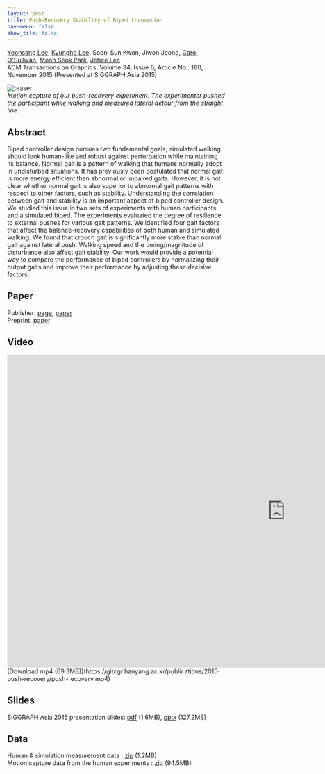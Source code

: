 ```yaml
---
layout: post
title: Push-Recovery Stability of Biped Locomotion
nav-menu: false
show_tile: false
---
```


[Yoonsang Lee](../people/yoonsang-lee.html), [Kyungho Lee](http://mrl.snu.ac.kr/~whcjs13/), Soon-Sun Kwon, Jiwon Jeong, [Carol O'Sullivan](http://isg.cs.tcd.ie/cosulliv/), [Moon Seok Park](https://www.snubh.org/common/layer/drIntroduce.do?sDpCd=OS&sDpCdDtl=OS&sDrSid=1001025&sDrStfNo=65407&sDpTp=), [Jehee Lee](http://mrl.snu.ac.kr/~jehee/)  
ACM Transactions on Graphics, Volume 34, Issue 6, Article No.: 180, November 2015 (Presented at SIGGRAPH Asia 2015)

![teaser](../assets/publications/2015-push-recovery/teaser.png)  
*Motion capture of our push-recovery experiment. The experimenter pushed the participant while walking and measured lateral detour from the straight line.*

## Abstract
Biped controller design pursues two fundamental goals; simulated walking should look human-like and robust against perturbation while maintaining its balance. Normal gait is a pattern of walking that humans normally adopt in undisturbed situations. It has previously been postulated that normal gait is more energy efficient than abnormal or impaired gaits. However, it is not clear whether normal gait is also superior to abnormal gait patterns with respect to other factors, such as stability. Understanding the correlation between gait and stability is an important aspect of biped controller design. We studied this issue in two sets of experiments with human participants and a simulated biped. The experiments evaluated the degree of resilience to external pushes for various gait patterns. We identified four gait factors that affect the balance-recovery capabilities of both human and simulated walking. We found that crouch gait is significantly more stable than normal gait against lateral push. Walking speed and the timing/magnitude of disturbance also affect gait stability. Our work would provide a potential way to  compare the performance of biped controllers by normalizing their output gaits and improve their performance by adjusting these decisive factors. 

## Paper
Publisher: [page](https://dl.acm.org/doi/10.1145/2816795.2818124), [paper](https://dl.acm.org/doi/pdf/10.1145/2816795.2818124)\
Preprint: [paper](https://gitcgr.hanyang.ac.kr/publications/2015-push-recovery/push-recovery.pdf)

## Video 
<div id="iframe_container"> <div id="iframe">
<iframe width="1280" height="720" src="https://www.youtube.com/embed/KrTDh5Zhlac" frameborder="0" allow="accelerometer; autoplay; encrypted-media; gyroscope; picture-in-picture" allowfullscreen></iframe>
</div></div>  
[Download mp4 (69.3MB)](https://gitcgr.hanyang.ac.kr/publications/2015-push-recovery/push-recovery.mp4)

## Slides
SIGGRAPH Asia 2015 presentation slides: [pdf](https://gitcgr.hanyang.ac.kr/publications/2015-push-recovery/push-recovery-slides.pdf) (1.6MB), [pptx](https://gitcgr.hanyang.ac.kr/publications/2015-push-recovery/push-recovery-slides.pptx) (127.2MB)

## Data
Human & simulation measurement data : [zip](https://gitcgr.hanyang.ac.kr/publications/2015-push-recovery/push-recovery-data.zip) (1.2MB)  
Motion capture data from the human experiments : [zip](https://gitcgr.hanyang.ac.kr/publications/2015-push-recovery/push-recovery-mocap.zip) (94.5MB)  
